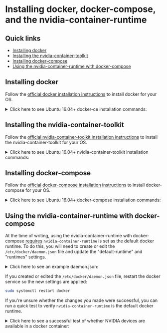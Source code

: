 # Installing docker, docker-compose, and the nvidia-container-runtime

## Quick links

* [Installing docker](#installing-docker)
* [Installing the nvidia-container-toolkit](#installing-the-nvidia-container-toolkit)
* [Installing docker-compose](#installing-docker-compose)
* [Using the nvidia-container-runtime with docker-compose](#using-the-nvidia-container-runtime-with-docker-compose)

## Installing docker

Follow the [official docker installation instructions](https://docs.docker.com/get-docker/) to install docker for your OS.
<details>
<summary>Click here to see Ubuntu 16.04+ docker-ce installation commands:</summary>
<pre>
# Install docker-ce in one command. Adds your current user to the docker user group.
release=$(lsb_release -cs) \
 && curl -fsSL https://download.docker.com/linux/ubuntu/gpg | sudo apt-key add - \
 && sudo add-apt-repository -y "deb [arch=amd64] https://download.docker.com/linux/ubuntu $release stable" \
 && sudo apt install -y docker-ce \
 && sudo usermod -aG docker $USER
</pre>
</details>

## Installing the nvidia-container-toolkit

Follow the [official nvidia-container-toolkit installation instructions](https://github.com/NVIDIA/nvidia-docker#quickstart) to install the nvidia-container-toolkit for your OS.
<details>
<summary>Click here to see Ubuntu 16.04+ nvidia-container-toolkit installation commands:</summary>
<pre>
# Add nvidia-container-toolkit apt package repositories
distribution=$(. /etc/os-release;echo $ID$VERSION_ID)
curl -s -L https://nvidia.github.io/nvidia-docker/gpgkey | sudo apt-key add -
curl -s -L https://nvidia.github.io/nvidia-docker/$distribution/nvidia-docker.list \
    | sudo tee /etc/apt/sources.list.d/nvidia-docker.list
# Install the nvidia-container-toolkit
sudo apt-get update && sudo apt-get install -y nvidia-container-toolkit
# Restart the docker service to make the nvidia-container-toolkit available
sudo systemctl restart docker
</pre>
</details>

## Installing docker-compose

Follow the [official docker-compose installation instructions](https://docs.docker.com/compose/install/) to install docker-compose for your OS.
<details>
<summary>Click here to see Ubuntu 16.04+ docker-compose installation commands:</summary>
<pre>
# Install the latest docker-compose release from GitHub
# Select from any release in https://github.com/docker/compose/releases
DOCKER_COMPOSE_VERSION=1.26.2
sudo curl \
    -L https://github.com/docker/compose/releases/download/$DOCKER_COMPOSE_VERSION/docker-compose-`uname -s`-`uname -m` \
    -o /usr/local/bin/docker-compose && sudo chmod +x /usr/local/bin/docker-compose
</pre>
</details>

## Using the nvidia-container-runtime with docker-compose

At the time of writing, using the nvidia-container-runtime with docker-compose [requires](https://github.com/docker/compose/issues/6691) `nvidia-container-runtime` is set as the default docker runtime. To do this, you will need to create or edit the `/etc/docker/daemon.json` file and update the "default-runtime" and "runtimes" settings.
<details>
<summary>Click here to see an example daemon.json:</summary>
<pre>
{
    "default-runtime": "nvidia",
    "runtimes": {
        "nvidia": {
            "path": "nvidia-container-runtime",
            "runtimeArgs": []
        }
    }
}
</pre>
</details>

If you created or edited the `/etc/docker/daemon.json` file, restart the docker service so the new settings are applied:

```bash
sudo systemctl restart docker
```

If you're unsure whether the changes you made were successful, you can run a quick test to verify `nvidia-container-runtime` is the default docker runtime.
<details>
<summary>Click here to see a successful test of whether NVIDIA devices are available in a docker container:</summary>
<pre>
docker run --rm -it nvidia/cuda nvidia-smi<br/>
> Fri Jul 31 20:39:59 2020
> +-----------------------------------------------------------------------------+
> | NVIDIA-SMI 450.51.06    Driver Version: 450.51.06    CUDA Version: 11.0     |
> |-------------------------------+----------------------+----------------------+
> | GPU  Name        Persistence-M| Bus-Id        Disp.A | Volatile Uncorr. ECC |
> | Fan  Temp  Perf  Pwr:Usage/Cap|         Memory-Usage | GPU-Util  Compute M. |
> |                               |                      |               MIG M. |
> |===============================+======================+======================|
> |   0  Quadro RTX 8000     On   | 00000000:15:00.0  On |                  Off |
> | 33%   46C    P8    35W / 260W |   1453MiB / 48584MiB |      1%      Default |
> |                               |                      |                  N/A |
> +-------------------------------+----------------------+----------------------+
> |   1  Quadro RTX 8000     On   | 00000000:99:00.0 Off |                  Off |
> | 33%   34C    P8    14W / 260W |      6MiB / 48601MiB |      0%      Default |
> |                               |                      |                  N/A |
> +-------------------------------+----------------------+----------------------+
>
> +-----------------------------------------------------------------------------+
> | Processes:                                                                  |
> |  GPU   GI   CI        PID   Type   Process name                  GPU Memory |
> |        ID   ID                                                   Usage      |
> |=============================================================================|
> +-----------------------------------------------------------------------------+
</pre>
</details>
